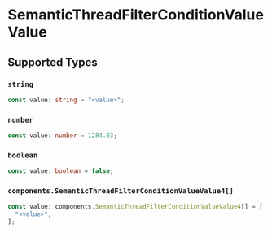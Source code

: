 # SemanticThreadFilterConditionValueValue


## Supported Types

### `string`

```typescript
const value: string = "<value>";
```

### `number`

```typescript
const value: number = 1284.03;
```

### `boolean`

```typescript
const value: boolean = false;
```

### `components.SemanticThreadFilterConditionValueValue4[]`

```typescript
const value: components.SemanticThreadFilterConditionValueValue4[] = [
  "<value>",
];
```

